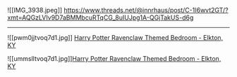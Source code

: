 





![[IMG_3938.jpeg]]
https://www.threads.net/@innrhaus/post/C-1I6wvt2GT/?xmt=AQGzLVIv9D7aBMMbcuRTqCG_8uIUJpg1A-QGjTakUS-d6g

---

![[pwm0jjtvoq7d1.jpg]]
[Harry Potter Ravenclaw Themed Bedroom - Elkton, KY](https://www.reddit.com/gallery/1dkdgva)

![[ummslltvoq7d1.jpg]][Harry Potter Ravenclaw Themed Bedroom - Elkton, KY](https://www.reddit.com/gallery/1dkdgva)